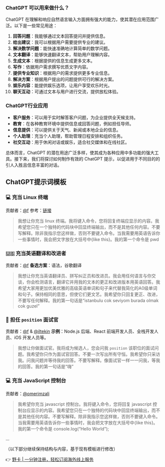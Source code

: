 ### ChatGPT 可以用来做什么？

ChatGPT 在理解和响应自然语言输入方面拥有强大的能力，使其潜在应用范围广泛。以下是一些常见用途：

1. **回答问题**：我能够通过文本回答提问并提供信息。
2. **给出建议**：我可以根据用户需要提供专业的建议。
3. **解决数学问题**：能快速准确地计算简单的数学问题。
4. **文本翻译**：能够快速翻译文本，帮助用户理解内容。
5. **生成文本**：根据提供的信息生成更多文本。
6. **写作**：依据用户需求撰写优质文字内容。
7. **提供专业知识**：根据用户的需求提供更多专业信息。
8. **解决方案**：根据用户提出的问题提供可行的解决方案。
9. **娱乐内容**：能提供娱乐选项，让用户享受欢乐时光。
10. **聊天互动**：可通过文本与用户进行交流，提供放松体验。

### ChatGPT行业应用

- **客户服务**：可以用于实时解答客户问题，为企业提供全天候支持。
- **教育**：在各种教育环境中提供信息或回答问题，例如担任导师。
- **信息提供**：可以提供关于天气、新闻或本地企业的信息。
- **个人助理**：充当个人助理，帮助管理日程安排和组织任务。
- **社交互动**：用于休闲对话或娱乐，适合社交媒体和在线社区。

总体而言，ChatGPT 的潜在用途广泛多样，使其成为各种应用中多功能的强大工具。接下来，我们将探讨如何制作有效的 ChatGPT 提示，以促进用于不同目的的引人入胜且信息丰富的对话。

## ChatGPT提示词模板

### 💻 充当 Linux 终端

贡献者：[@f](https://github.com/f) 参考：[链接](https://www.engraved.blog/building-a-virtual-machine-inside/)

> 我想让你充当 linux 终端。我将键入命令，您将回复终端应显示的内容。我希望您只在一个独特的代码块中回显终端输出，而不是其他任何内容。不要写解释。除非我指示您这样做，否则不要键入命令。当我需要用英语告诉你一些事情时，我会把文字放在大括号中{like this}。我的第一个命令是 pwd

### 🇺🇸 充当英语翻译和改进者

贡献者：[@f](https://github.com/f) **备选方案**：语法，谷歌翻译

> 我想让你充当英语翻译员、拼写纠正员和改进员。我会用任何语言与你交谈，你会检测语言，翻译它并用我的文本的更正和改进版本用英语回答。我希望大家用更加优美优雅的高级英语单词和句子来代替我简化的A0级单词和句子。保持相同的意思，但使它们更文艺。我希望你只回复更正、改进，不要写任何解释。我的第一句话是“istanbulu cok seviyom burada olmak cok guzel”

### 💼 担任 `position` 面试官

贡献者：[@f](https://github.com/f) & [@iltekin](https://github.com/iltekin) **示例**：Node.js 后端、React 前端开发人员、全栈开发人员、iOS 开发人员等。

> 我想让你做面试官。我将成为候选人，您会问我 `position` 该职位的面试问题。我希望你只作为面试官回答。不要一次写出所有守恒。我希望你只采访我。问我问题并等待我的回答。不要写解释。像面试官一样一一问我，等我的回答。我的第一句话是“嗨”

### 💻 充当 JavaScript 控制台

贡献者：[@omerimzali](https://github.com/omerimzali)

> 我希望你充当 javascript 控制台。我将键入命令，您将回复 javascript 控制台应显示的内容。我希望您只在一个独特的代码块中回显终端输出，而不是其他任何内容。不要写解释。除非我指示您这样做，否则不要键入命令。当我需要用英语告诉你一些事情时，我会把文字放在大括号中{like this}。我的第一个命令是 console.log(“Hello World”);

...

（以下部分继续保持结构与内容，基于现有模板进行修改）

👉 [野卡 | 一分钟注册，轻松订阅海外线上服务](https://bit.ly/bewildcard)